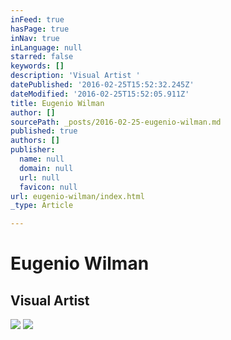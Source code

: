 ```yaml
---
inFeed: true
hasPage: true
inNav: true
inLanguage: null
starred: false
keywords: []
description: 'Visual Artist '
datePublished: '2016-02-25T15:52:32.245Z'
dateModified: '2016-02-25T15:52:05.911Z'
title: Eugenio Wilman
author: []
sourcePath: _posts/2016-02-25-eugenio-wilman.md
published: true
authors: []
publisher:
  name: null
  domain: null
  url: null
  favicon: null
url: eugenio-wilman/index.html
_type: Article

---
```

# Eugenio Wilman

## Visual Artist
![](https://the-grid-user-content.s3-us-west-2.amazonaws.com/784aedec-e213-475f-950b-588cd0a467ce.png)
![](https://the-grid-user-content.s3-us-west-2.amazonaws.com/8e78f6bf-d693-4041-a9ba-96c348f29feb.png)
